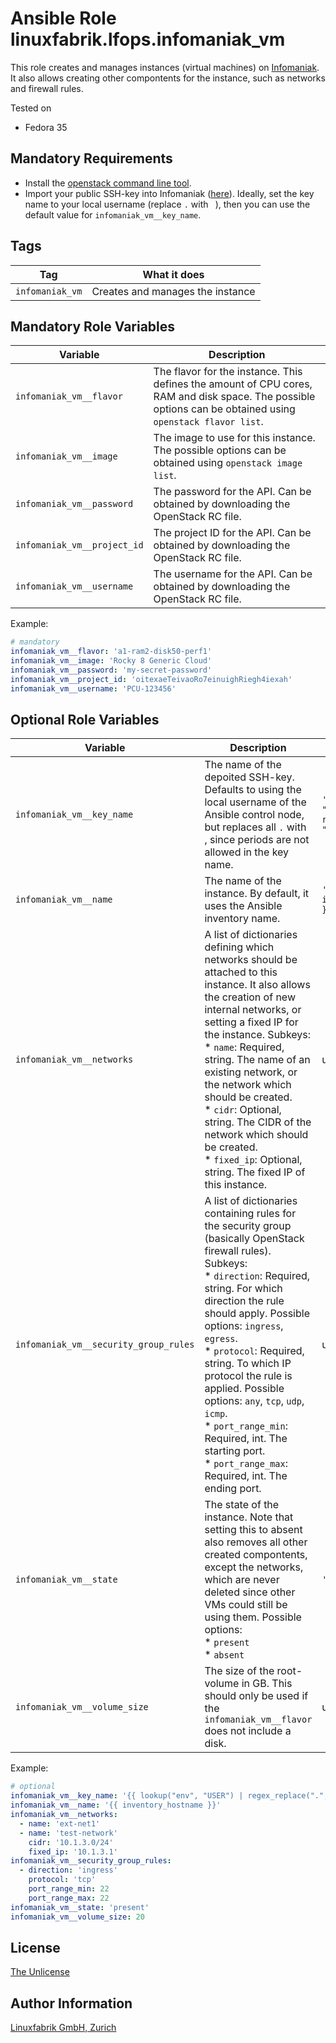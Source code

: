 # Ansible Role linuxfabrik.lfops.infomaniak_vm

This role creates and manages instances (virtual machines) on [Infomaniak](https://www.infomaniak.com/). It also allows creating other compontents for the instance, such as networks and firewall rules.

Tested on

* Fedora 35


## Mandatory Requirements

* Install the [openstack command line tool](https://docs.openstack.org/newton/user-guide/common/cli-install-openstack-command-line-clients.html).
* Import your public SSH-key into Infomaniak ([here](https://api.pub1.infomaniak.cloud/horizon/project/key_pairs)). Ideally, set the key name to your local username (replace `.` with ` `), then you can use the default value for `infomaniak_vm__key_name`.


## Tags

| Tag             | What it does                     |
| ---             | ------------                     |
| `infomaniak_vm` | Creates and manages the instance |


## Mandatory Role Variables

| Variable                    | Description                                                                                                                                                |
| --------                    | -----------                                                                                                                                                |
| `infomaniak_vm__flavor`     | The flavor for the instance. This defines the amount of CPU cores, RAM and disk space. The possible options can be obtained using `openstack flavor list`. |
| `infomaniak_vm__image`      | The image to use for this instance. The possible options can be obtained using `openstack image list`.                                                     |
| `infomaniak_vm__password`   | The password for the API. Can be obtained by downloading the OpenStack RC file.                                                                            |
| `infomaniak_vm__project_id` | The project ID for the API. Can be obtained by downloading the OpenStack RC file.                                                                          |
| `infomaniak_vm__username`   | The username for the API. Can be obtained by downloading the OpenStack RC file.                                                                            |

Example:
```yaml
# mandatory
infomaniak_vm__flavor: 'a1-ram2-disk50-perf1'
infomaniak_vm__image: 'Rocky 8 Generic Cloud'
infomaniak_vm__password: 'my-secret-password'
infomaniak_vm__project_id: 'oitexaeTeivaoRo7einuighRiegh4iexah'
infomaniak_vm__username: 'PCU-123456'
```


## Optional Role Variables

| Variable | Description | Default Value |
| -------- | ----------- | ------------- |
| `infomaniak_vm__key_name` | The name of the depoited SSH-key. Defaults to using the local username of the Ansible control node, but replaces all `.` with ` `, since periods are not allowed in the key name. | `'{{ lookup("env", "USER") \| regex_replace(".", " ") }}'` |
| `infomaniak_vm__name` | The name of the instance. By default, it uses the Ansible inventory name. | `'{{ inventory_hostname }}'` |
| `infomaniak_vm__networks` | A list of dictionaries defining which networks should be attached to this instance. It also allows the creation of new internal networks, or setting a fixed IP for the instance. Subkeys:<br> * `name`: Required, string. The name of an existing network, or the network which should be created.<br> * `cidr`: Optional, string. The CIDR of the network which should be created.<br> * `fixed_ip`: Optional, string. The fixed IP of this instance. | unset |
| `infomaniak_vm__security_group_rules` | A list of dictionaries containing rules for the security group (basically OpenStack firewall rules). Subkeys:<br> * `direction`: Required, string. For which direction the rule should apply. Possible options: `ingress`, `egress`.<br> * `protocol`: Required, string. To which IP protocol the rule is applied. Possible options: `any`, `tcp`, `udp`, `icmp`.<br> * `port_range_min`: Required, int. The starting port.<br> * `port_range_max`: Required, int. The ending port. | unset |
| `infomaniak_vm__state` | The state of the instance. Note that setting this to absent also removes all other created compontents, except the networks, which are never deleted since other VMs could still be using them. Possible options:<br> * `present`<br> * `absent` | `'present'` |
| `infomaniak_vm__volume_size` | The size of the root-volume in GB. This should only be used if the `infomaniak_vm__flavor` does not include a disk. | unset |

Example:
```yaml
# optional
infomaniak_vm__key_name: '{{ lookup("env", "USER") | regex_replace(".", " ") }}'
infomaniak_vm__name: '{{ inventory_hostname }}'
infomaniak_vm__networks:
  - name: 'ext-net1'
  - name: 'test-network'
    cidr: '10.1.3.0/24'
    fixed_ip: '10.1.3.1'
infomaniak_vm__security_group_rules:
  - direction: 'ingress'
    protocol: 'tcp'
    port_range_min: 22
    port_range_max: 22
infomaniak_vm__state: 'present'
infomaniak_vm__volume_size: 20
```


## License

[The Unlicense](https://unlicense.org/)


## Author Information

[Linuxfabrik GmbH, Zurich](https://www.linuxfabrik.ch)
